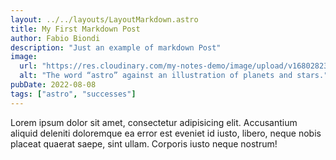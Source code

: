 ```yaml
---
layout: ../../layouts/LayoutMarkdown.astro
title: My First Markdown Post
author: Fabio Biondi
description: "Just an example of markdown Post"
image: 
  url: "https://res.cloudinary.com/my-notes-demo/image/upload/v1680282316/training/emotes/snow_2.png"
  alt: "The word “astro” against an illustration of planets and stars."
pubDate: 2022-08-08
tags: ["astro", "successes"]
---
```


Lorem ipsum dolor sit amet, consectetur adipisicing elit. Accusantium aliquid deleniti doloremque ea error est eveniet id iusto, libero, neque nobis placeat quaerat saepe, sint ullam. Corporis iusto neque nostrum!
